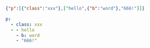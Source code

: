 ```json
{"p":[{"class":"xxx"},["hello",{"b":"word"},"666!"]]}
```


```yaml 
p:
  - class: xxx
  - - hello
    - b: word
    - "666!"
```

